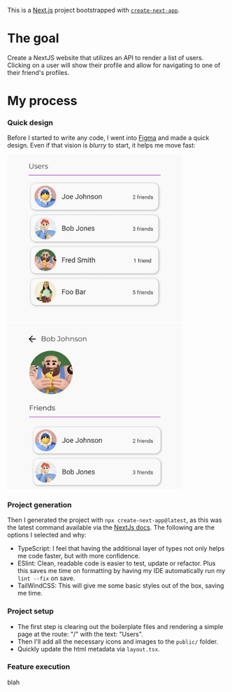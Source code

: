 This is a [Next.js](https://nextjs.org) project bootstrapped with [`create-next-app`](https://nextjs.org/docs/app/api-reference/cli/create-next-app).

# The goal

Create a NextJS website that utilizes an API to render a list of users. Clicking on a user will show their profile and allow for navigating to one of their friend's profiles.

# My process

### Quick design
Before I started to write any code, I went into [Figma](https://www.figma.com/) and made a quick design. Even if that vision is _blurry_ to start, it helps me move fast:

<img src="./docs/user-list.png" width="400px" height="auto" />
<img src="./docs/user-profile.png" width="400px" height="auto" />

### Project generation
Then I generated the project with `npx create-next-app@latest`, as this was the latest command available via the [NextJs docs](https://nextjs.org/docs/app/getting-started/installation). The following are the options I selected and why:
- TypeScript: I feel that having the additional layer of types not only helps me code faster, but with more confidence.
- ESlint: Clean, readable code is easier to test, update or refactor. Plus this saves me time on formatting by having my IDE automatically run my `lint --fix` on save.
- TailWindCSS: This will give me some basic styles out of the box, saving me time.

### Project setup
- The first step is clearing out the boilerplate files and rendering a simple page at the route: "/" with the text: "Users".
- Then I'll add all the necessary icons and images to the `public/` folder.
- Quickly update the html metadata via `layout.tsx`.

### Feature execution
blah
